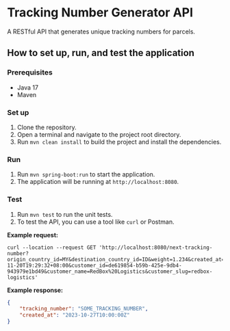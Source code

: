 # Tracking Number Generator API

A RESTful API that generates unique tracking numbers for parcels.

## How to set up, run, and test the application

### Prerequisites

* Java 17
* Maven

### Set up

1. Clone the repository.
2. Open a terminal and navigate to the project root directory.
3. Run `mvn clean install` to build the project and install the dependencies.

### Run

1. Run `mvn spring-boot:run` to start the application.
2. The application will be running at `http://localhost:8080`.

### Test

1. Run `mvn test` to run the unit tests.
2. To test the API, you can use a tool like `curl` or Postman.

**Example request:**

```
curl --location --request GET 'http://localhost:8080/next-tracking-number?origin_country_id=MY&destination_country_id=ID&weight=1.234&created_at=2018-11-20T19:29:32+08:00&customer_id=de619854-b59b-425e-9db4-943979e1bd49&customer_name=RedBox%20Logistics&customer_slug=redbox-logistics'
```

**Example response:**

```json
{
    "tracking_number": "SOME_TRACKING_NUMBER",
    "created_at": "2023-10-27T10:00:00Z"
}
```
